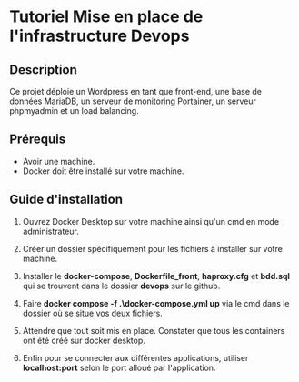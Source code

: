 # Tutoriel Mise en place de l'infrastructure Devops

## Description

Ce projet déploie un Wordpress en tant que front-end, une base de données MariaDB, un serveur de monitoring Portainer, un serveur phpmyadmin et un load balancing.

## Prérequis
- Avoir une machine.
- Docker doit être installé sur votre machine.

## Guide d'installation 
1. Ouvrez Docker Desktop sur votre machine ainsi qu'un cmd en mode administrateur.

2. Créer un dossier spécifiquement pour les fichiers à installer sur votre machine.

3. Installer le  **docker-compose**, **Dockerfile_front**, **haproxy.cfg** et **bdd.sql** qui se trouvent dans le dossier **devops** sur le github.

4. Faire **docker compose -f .\docker-compose.yml up** via le cmd dans le dossier où se situe vos deux fichiers. 

5. Attendre que tout soit mis en place. Constater que tous les containers ont été créé sur docker desktop.
 
6. Enfin pour se connecter aux différentes applications, utiliser **localhost:port** selon le port alloué par l'application.
